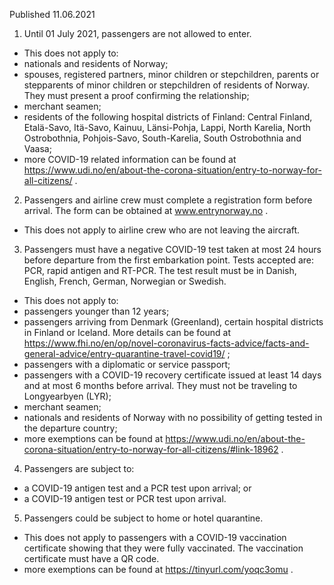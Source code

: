 Published 11.06.2021
1. Until 01 July 2021, passengers are not allowed to enter.
- This does not apply to:
- nationals and residents of Norway;
- spouses, registered partners, minor children or stepchildren, parents or stepparents of minor children or stepchildren of residents of Norway. They must present a proof confirming the relationship;
- merchant seamen;
- residents of the following hospital districts of Finland: Central Finland, Etalä-Savo, Itä-Savo, Kainuu, Länsi-Pohja, Lappi, North Karelia, North Ostrobothnia, Pohjois-Savo, South-Karelia, South Ostrobothnia and Vaasa; 
- more COVID-19 related information can be found at <a href="https://www.udi.no/en/about-the-corona-situation/entry-to-norway-for-all-citizens/">https://www.udi.no/en/about-the-corona-situation/entry-to-norway-for-all-citizens/</a> .
2. Passengers and airline crew must complete a registration form before arrival. The form can be obtained at <a href="http://www.entrynorway.no">www.entrynorway.no</a> .
- This does not apply to airline crew who are not leaving the aircraft.
3. Passengers must have a negative COVID-19 test taken at most 24 hours before departure from the first embarkation point. Tests accepted are: PCR, rapid antigen and RT-PCR. The test result must be in Danish, English, French, German, Norwegian or Swedish.
- This does not apply to:
- passengers younger than 12 years;
- passengers arriving from Denmark (Greenland), certain hospital districts in Finland or Iceland. More details can be found at <a href="https://www.fhi.no/en/op/novel-coronavirus-facts-advice/facts-and-general-advice/entry-quarantine-travel-covid19/">https://www.fhi.no/en/op/novel-coronavirus-facts-advice/facts-and-general-advice/entry-quarantine-travel-covid19/</a> ;
- passengers with a diplomatic or service passport;
- passengers with a COVID-19 recovery certificate issued at least 14 days and at most 6 months before arrival. They must not be traveling to Longyearbyen (LYR);
- merchant seamen;
- nationals and residents of Norway with no possibility of getting tested in the departure country;
- more exemptions can be found at <a href="https://www.udi.no/en/about-the-corona-situation/entry-to-norway-for-all-citizens/#link-18962">https://www.udi.no/en/about-the-corona-situation/entry-to-norway-for-all-citizens/#link-18962</a> .
4. Passengers are subject to: 
- a COVID-19 antigen test and a PCR test upon arrival; or
- a COVID-19 antigen test or PCR test upon arrival.
5. Passengers could be subject to home or hotel quarantine. 
- This does not apply to passengers with a COVID-19 vaccination certificate showing that they were fully vaccinated. The vaccination certificate must have a QR code. 
- more exemptions can be found at <a href="https://tinyurl.com/yoqc3omu">https://tinyurl.com/yoqc3omu</a> . 


